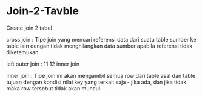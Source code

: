 # Join-2-Tavble
Create join 2 tabel



cross join :
Tipe join yang mencari referensi data dari suatu table sumber ke table lain dengan tidak menghilangkan data sumber apabila referensi tidak diketemukan.

left outer join :
11 12 inner join

inner join :
Tipe join ini akan mengambil semua row dari table asal dan table tujuan dengan kondisi nilai key yang terkait saja - jika ada, dan  jika tidak maka row tersebut tidak akan muncul. 
